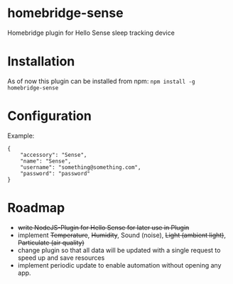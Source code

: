 # homebridge-sense
Homebridge plugin for Hello Sense sleep tracking device

# Installation
As of now this plugin can be installed from npm: `npm install -g homebridge-sense`

# Configuration
Example:

    {
        "accessory": "Sense",
        "name": "Sense",
        "username": "something@something.com",
        "password": "password"
    }

# Roadmap
- ~~write NodeJS-Plugin for Hello Sense for later use in Plugin~~
- implement ~~Temperature~~, ~~Humidity~~, Sound (noise), ~~Light (ambient light)~~, ~~Particulate (air quality)~~
- change plugin so that all data will be updated with a single request to speed up and save resources
- implement periodic update to enable automation without opening any app.
